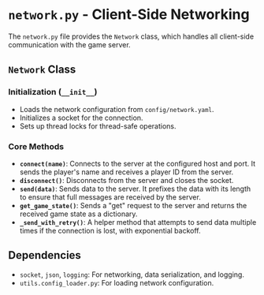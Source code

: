 # `network.py` - Client-Side Networking

The `network.py` file provides the `Network` class, which handles all client-side communication with the game server.

## `Network` Class

### Initialization (`__init__`)

*   Loads the network configuration from `config/network.yaml`.
*   Initializes a socket for the connection.
*   Sets up thread locks for thread-safe operations.

### Core Methods

*   **`connect(name)`**: Connects to the server at the configured host and port. It sends the player's name and receives a player ID from the server.
*   **`disconnect()`**: Disconnects from the server and closes the socket.
*   **`send(data)`**: Sends data to the server. It prefixes the data with its length to ensure that full messages are received by the server.
*   **`get_game_state()`**: Sends a "get" request to the server and returns the received game state as a dictionary.
*   **`_send_with_retry()`**: A helper method that attempts to send data multiple times if the connection is lost, with exponential backoff.

## Dependencies

*   `socket`, `json`, `logging`: For networking, data serialization, and logging.
*   `utils.config_loader.py`: For loading network configuration.
